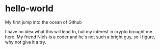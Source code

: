 # hello-world
My first jump into the ocean of Github

I have no idea what this will lead to, but my interest in crypto brought me here.  My friend Niels is a coder and he's not such a bright guy, so I figure, why not give it a try.
